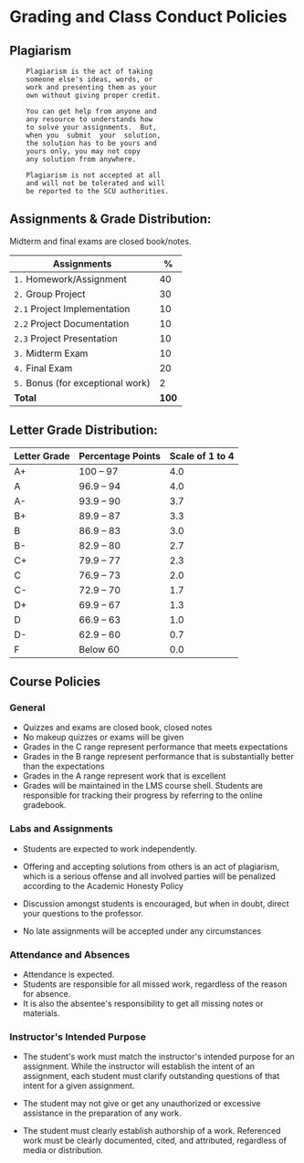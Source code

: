 # Grading and Class Conduct Policies

## Plagiarism

		Plagiarism is the act of taking 
		someone else's ideas, words, or 
		work and presenting them as your 
		own without giving proper credit. 

		You can get help from anyone and 
		any resource to understands how 
		to solve your assignments.  But, 
		when you  submit  your  solution, 
		the solution has to be yours and 
		yours only, you may not copy 
		any solution from anywhere.
		
		Plagiarism is not accepted at all
		and will not be tolerated and will 
		be reported to the SCU authorities.
		


## Assignments & Grade Distribution:

Midterm and final exams are closed book/notes.


Assignments                         | % 
------------------------------------|----
`1.` Homework/Assignment            | 40 
`2.` Group Project                  | 30 
`2.1`  Project Implementation       | 10 
`2.2`  Project Documentation        | 10 
`2.3`  Project Presentation         | 10 
`3.` Midterm Exam                   | 10 
`4.` Final Exam                     | 20 
`5.` Bonus (for exceptional work)   | 2 
**Total**                           | **100**



## Letter Grade Distribution:

Letter Grade | Percentage Points | Scale of 1 to 4
-------------| ------------------|----------------
A+           | 100 – 97          | 4.0
A            | 96.9 – 94         | 4.0
A-           | 93.9 – 90         | 3.7
B+           | 89.9 – 87         | 3.3
B            | 86.9 – 83         | 3.0
B-           | 82.9 – 80         | 2.7
C+           | 79.9 – 77         | 2.3
C            | 76.9 – 73         | 2.0
C-           | 72.9 – 70         | 1.7
D+           | 69.9 – 67         | 1.3
D            | 66.9 – 63         | 1.0
D-           | 62.9 – 60         | 0.7
F            | Below 60          | 0.0



## Course Policies

### General

* Quizzes and exams are closed book, closed notes
* No makeup quizzes or exams will be given
* Grades in the C range represent performance that meets expectations
* Grades in the B range represent performance that is substantially better
  than the expectations
* Grades in the A range represent work that is excellent
* Grades will be maintained in the LMS course shell. Students 
  are responsible for tracking their progress by referring to 
  the online gradebook.

### Labs and Assignments

* Students are expected to work independently. 
* Offering and accepting solutions from others 
  is an act of plagiarism, which is a serious offense 
  and all involved parties will be penalized according 
  to the Academic Honesty Policy

* Discussion amongst students is encouraged, but when 
  in doubt, direct your questions to the professor.

* No late assignments will be accepted under any circumstances

### Attendance and Absences

* Attendance is expected.
* Students are responsible for all missed work, 
  regardless of the reason for absence.
* It is also the absentee's responsibility to 
  get all missing notes or materials.


### Instructor's Intended Purpose

* The student's work must match the instructor's intended 
  purpose for an assignment.  While the instructor will 
  establish the intent of an assignment, each student must 
  clarify outstanding questions of that intent for a 
  given assignment.

* The student may not give or get any unauthorized or 
  excessive assistance in the preparation of any work.

* The student must clearly establish authorship of a work. 
  Referenced work must be clearly documented, cited, and 
  attributed, regardless of media or distribution.

